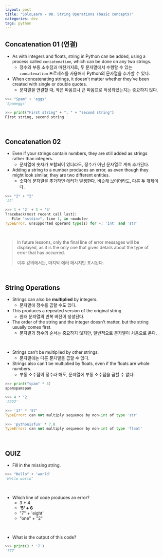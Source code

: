 ```yaml
---
layout: post
title: "SoloLearn - 08. String Operations (basic concepts)"
categories: dev
tags: python
---
```


## Concatenation 01 (연결)

- As with integers and floats, string in Python can be added, using a process called `concatenation`, which can be done on any two strings.
  - 정수와 부동 소수점과 마찬가지로, 두 문자열에서 수행할 수 있는 `concatenation` 프로세스를 사용해서 Python의 문자열을 추가할 수 있다.
- When concatenating strings, it doesn't matter whether they've been created with single or double quotes.
  - 문자열을 연결할 때, 작은 따옴표나 큰 따옴표로 작성되었는지는 중요하지 않다.

```python
>>> "Spam" + 'eggs'
'Spameggs'

>>> print("First string" + ", " + "second string")
First string, second string
```

<br>

## Concatenation 02

- Even if your strings contain numbers, they are still added as strings rather than integers.
  - 문자열에 숫자가 포함되어 있더라도, 정수가 아닌 문자열로 계속 추가된다.
- Adding a string to a number produces an error, as even though they might look similar, they are two different entities.
  - 숫자에 문자열을 추가하면 에러가 발생한다. 비슷해 보이더라도, 다른 두 개체이다.

```python
>>> "2" + "2"
'22'

>>> 1 + '2' + 3 + '4'
Traceback(most recent call last):
   File "<stdin>", line 1, in <module>
TypeError. unsupported operand type(s) for +: 'int' and 'str'
```

<br>

> In future lessons, only the final line of error messages will be displayed, as it is the only one that gives details about the type of error that has occurred.
>
> 이후 강의에서는, 마지막 에러 메시지만 표시된다.

<br>

## String Operations

- Strings can also be **multiplied** by integers.
  - 문자열에 정수를 곱할 수도 있다.
- This produces a repeated version of the original string.
  - 원래 문자열의 반복 버전이 생성된다.
- The order of the string and the integer doesn't matter, but the string usually comes first.
  - 문자열과 정수의 순서는 중요하지 않지만, 일반적으로 문자열이 처음으로 온다.

<br>

- Strings can't be multiplied by other strings.
  - 문자열에는 다른 문자열을 곱할 수 없다.
- Strings also can't be multiplied by floats, even if the floats are whole numbers.
  - 부동 소수점이 정수라 해도, 문자열에 부동 소수점을 곱할 수 없다.

```python
>>> print("spam" * 3)
spamspamspam

>>> 4 * '2'
'2222'

>>> '17' * '87'
TypeError: can not multiply sequence by non-int of type 'str'
   
>>> 'pythonisfun' * 7.0
TypeError: can not multiply sequence by non-int of type 'float'
```

<br>

## QUIZ

- Fill in the missing string.

```python
>>> "Hello" + 'world'
'Hello world'
```

<br>

- Which line of code produces an error?
  - 3 + 4
  - **'5' + 6**
  - "7" + 'eight'
  - "one" + "2"

<br>

- What is the output of this code?

```python
>>> print(3 * '7')
'777'
```

<br>